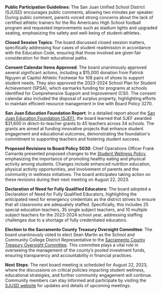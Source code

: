 **Public Participation Guidelines**: The San Juan Unified School District (SJUSD) encourages public comments, allowing two minutes per speaker. During public comment, parents voiced strong concerns about the lack of certified athletic trainers for the Rio Americano High School football program and requested improvements such as stadium lights and upgraded seating, emphasizing the safety and well-being of student-athletes.

**Closed Session Topics**: The board discussed closed session matters, specifically addressing four cases of student readmission in accordance with the Education Code, ensuring that those involved are given fair consideration for their educational paths.

**Consent Calendar Items Approved**: The board unanimously approved several significant actions, including a $15,000 donation from Patrick Nguyen at Capitol Athletic Footwear for 108 pairs of shoes to support student needs. They also approved the 2023-2024 School Plan for Student Achievement (SPSA), which earmarks funding for programs at schools identified for Comprehensive Support and Improvement (CSI). The consent calendar also included the disposal of surplus property, highlighting efforts to maintain efficient resource management in line with Board Policy 3270.

**San Juan Education Foundation Report**: In a detailed report about the [San Juan Education Foundation (SJEF)](https://www.sanjuaneducationfoundation.org/), the board learned that SJEF awarded $31,600 in direct-to-teacher grants to 45 teachers across 34 schools. The grants are aimed at funding innovative projects that enhance student engagement and educational outcomes, demonstrating the foundation's commitment to supporting teachers and fostering student success.

**Proposed Revisions to Board Policy 5030**: Chief Operations Officer Frank Camarda presented proposed changes to the [Student Wellness Policy](https://simbli.eboardsolutions.com/Policy/ViewPolicy.aspx?S=36030833&revid=plusqYJ6ieQtxGM7xgplusnkiBPQ==&ptid=amIgTZiB9plushNjl6WXhfiOQ==&secid=9slshUHzTHxaaYMVf6zKpJz3Q==&PG=6&IRP=0&isPndg=false), emphasizing the importance of promoting healthy eating and physical activity among students. Changes include enhanced nutrition education, physical activity opportunities, and involvement of parents and the community in wellness initiatives. The board anticipates taking action on these revisions during their next meeting on August 22, 2023.

**Declaration of Need for Fully Qualified Educators**: The board adopted a Declaration of Need for Fully Qualified Educators, highlighting the anticipated need for emergency credentials as the district strives to ensure that all classrooms are adequately staffed. Specifically, this includes 25 special education teachers, 35 single subject teachers, and 10 multiple subject teachers for the 2023-2024 school year, addressing staffing challenges due to a shortage of fully credentialed educators.

**Election to the Sacramento County Treasury Oversight Committee**: The board unanimously voted to elect Sean Martin as the School and Community College District Representative to the [Sacramento County Treasury Oversight Committee](https://finance.saccounty.gov/Investments/Pages/Oversite.aspx). This committee plays a vital role in overseeing the management of the county’s pooled investment funds, ensuring transparency and accountability in financial practices.

**Next Steps**: The next board meeting is scheduled for August 22, 2023, where the discussions on critical policies impacting student wellness, educational strategies, and further community engagement will continue. Community members can stay informed and participate by visiting the [SJUSD website](https://www.sanjuan.edu/) for updates and details of upcoming meetings.
